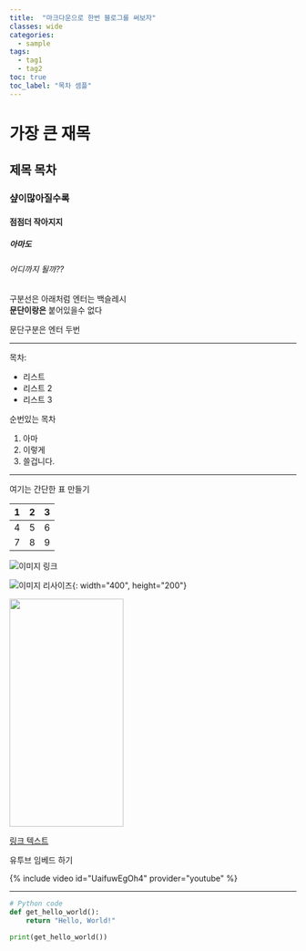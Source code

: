 ```yaml
---
title:  "마크다운으로 한번 블로그를 써보자"
classes: wide
categories: 
  - sample
tags:
  - tag1
  - tag2
toc: true
toc_label: "목차 셈플"
---
```


# 가장 큰 재목

## 제목 목차

### 샾이많아질수록

#### 점점더 작아지지

##### 아마도

###### 어디까지 될까??



구분선은 아래처럼 엔터는 백슬레시\
**문단이랑은** 붙어있을수 없다

문단구분은 엔터 두번

---

목차:
- 리스트
- 리스트 2 
- 리스트 3

순번있는 목차
1. 아마
2. 이렇게
3. 쓸겁니다.

---

여기는 간단한 표 만들기

| 1 | 2 | 3 |
|---|---|---|
| 4 | 5 | 6 |
| 7 | 8 | 9 |

![이미지 링크](https://images.unsplash.com/photo-1686595092928-0252b92e007e?ixlib=rb-4.0.3&ixid=M3wxMjA3fDB8MHxwaG90by1wYWdlfHx8fGVufDB8fHx8fA%3D%3D&auto=format&fit=crop&w=774&q=80)

![이미지 리사이즈](https://images.unsplash.com/photo-1686595092928-0252b92e007e?ixlib=rb-4.0.3&ixid=M3wxMjA3fDB8MHxwaG90by1wYWdlfHx8fGVufDB8fHx8fA%3D%3D&auto=format&fit=crop&w=774&q=80){: width="400", height="200"}

<img src="https://images.unsplash.com/photo-1686595092928-0252b92e007e?ixlib=rb-4.0.3&ixid=M3wxMjA3fDB8MHxwaG90by1wYWdlfHx8fGVufDB8fHx8fA%3D%3D&auto=format&fit=crop&w=774&q=80" width="200" height="400">

[링크 텍스트](https://example.com)

유투브 임베드 하기

{% include video id="UaifuwEgOh4" provider="youtube" %}

---

```python
# Python code
def get_hello_world():
    return "Hello, World!"

print(get_hello_world())
```
